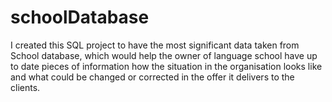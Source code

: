 # schoolDatabase
I created this SQL project to have the most significant data taken from School database, which would help the owner of language school have up to date pieces of information how the situation in the organisation looks like and what could be changed or corrected in the offer it delivers to the clients.
